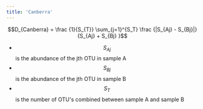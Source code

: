 ```yaml
---
title: 'Canberra'
---
```

$$D_{Canberra} = \frac {1}{S_{T}}   \sum_{j=1}^{S_T} \frac {|S_{Aj} - S_{Bj}|} {S_{Aj} + S_{Bj} }$$

-   $$S_{Aj}$$ is the abundance of the jth OTU in sample A
-   $$S_{Bj}$$ is the abundance of the jth OTU in sample B
-   $$S_{T}$$ is the number of OTU\'s combined between sample A and sample
    B
